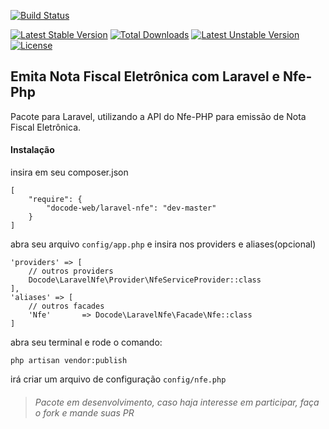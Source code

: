 [![Build Status](https://travis-ci.org/docode-web/laravel-nfe.svg)](https://travis-ci.org/docode-web/laravel-nfe)

[![Latest Stable Version](https://poser.pugx.org/docode-web/laravel-nfe/v/stable)](https://packagist.org/packages/docode-web/laravel-nfe)
[![Total Downloads](https://poser.pugx.org/docode-web/laravel-nfe/downloads)](https://packagist.org/packages/docode-web/laravel-nfe)
[![Latest Unstable Version](https://poser.pugx.org/docode-web/laravel-nfe/v/unstable)](https://packagist.org/packages/docode-web/laravel-nfe)
[![License](https://poser.pugx.org/docode-web/laravel-nfe/license)](https://packagist.org/packages/docode-web/laravel-nfe)

## Emita Nota Fiscal Eletrônica com Laravel e Nfe-Php
Pacote para Laravel, utilizando a API do Nfe-PHP para emissão de Nota Fiscal Eletrônica.

#### Instalação
insira em seu composer.json
```
[
    "require": {
        "docode-web/laravel-nfe": "dev-master"
    }
]
```

abra seu arquivo `config/app.php` e insira nos providers e aliases(opcional)
```
'providers' => [
    // outros providers
    Docode\LaravelNfe\Provider\NfeServiceProvider::class
],
'aliases' => [
    // outros facades
    'Nfe'       => Docode\LaravelNfe\Facade\Nfe::class
]
```

abra seu terminal e rode o comando:
```
php artisan vendor:publish
```
irá criar um arquivo de configuração `config/nfe.php`

>###### Pacote em desenvolvimento, caso haja interesse em participar, faça o fork e mande suas PR